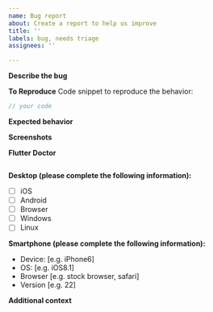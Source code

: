 ```yaml
---
name: Bug report
about: Create a report to help us improve
title: ''
labels: bug, needs triage
assignees: ''

---
```


**Describe the bug**
<!-- A clear and concise description of what the bug is. -->

**To Reproduce**
Code snippet to reproduce the behavior:
```dart
// your code
```

**Expected behavior**
<!-- A clear and concise description of what you expected to happen. -->

**Screenshots**
<!-- If applicable, add screenshots to help explain your problem. -->

**Flutter Doctor**
<!-- Paste the output of running `flutter doctor -v` here. -->

```
```

**Desktop (please complete the following information):**
 - [ ] iOS
 - [ ] Android
 - [ ] Browser
 - [ ] Windows
 - [ ] Linux

**Smartphone (please complete the following information):**
 - Device: [e.g. iPhone6]
 - OS: [e.g. iOS8.1]
 - Browser [e.g. stock browser, safari]
 - Version [e.g. 22]

**Additional context**
<!-- Add any other context about the problem here. -->
